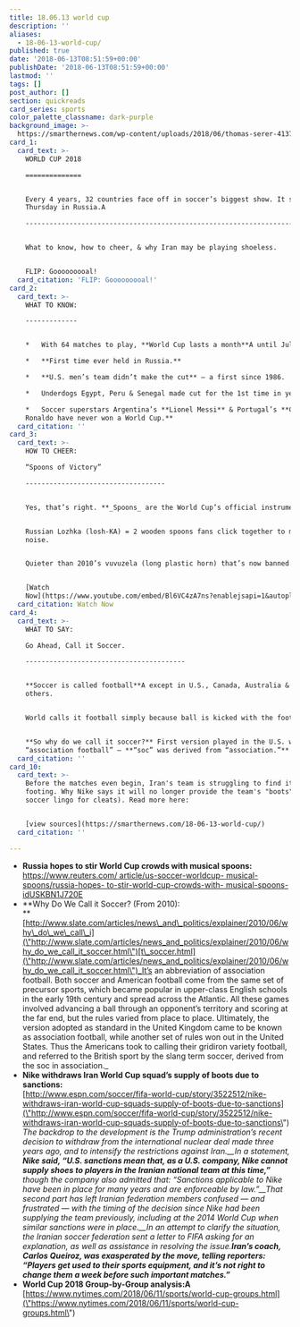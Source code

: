 ```yaml
---
title: 18.06.13 world cup
description: ''
aliases:
  - 18-06-13-world-cup/
published: true
date: '2018-06-13T08:51:59+00:00'
publishDate: '2018-06-13T08:51:59+00:00'
lastmod: ''
tags: []
post_author: []
section: quickreads
card_series: sports
color_palette_classname: dark-purple
background_image: >-
  https://smarthernews.com/wp-content/uploads/2018/06/thomas-serer-413745-unsplash-scaled.jpg
card_1:
  card_text: >-
    WORLD CUP 2018

    ==============


    Every 4 years, 32 countries face off in soccer’s biggest show. It starts
    Thursday in Russia.A

    ---------------------------------------------------------------------------------------------


    What to know, how to cheer, & why Iran may be playing shoeless.


    FLIP: Gooooooooal!
  card_citation: 'FLIP: Gooooooooal!'
card_2:
  card_text: >-
    WHAT TO KNOW:

    -------------


    *   With 64 matches to play, **World Cup lasts a month**A until July 15th.

    *   **First time ever held in Russia.**

    *   **U.S. men’s team didn’t make the cut** – a first since 1986.

    *   Underdogs Egypt, Peru & Senegal made cut for the 1st time in years.

    *   Soccer superstars Argentina’s **Lionel Messi** & Portugal’s **Cristiano
    Ronaldo have never won a World Cup.**
  card_citation: ''
card_3:
  card_text: >-
    HOW TO CHEER:  

    “Spoons of Victory”

    -----------------------------------


    Yes, that’s right. **_Spoons_ are the World Cup’s official instrument**.


    Russian Lozhka (losh-KA) = 2 wooden spoons fans click together to make
    noise.


    Quieter than 2010’s vuvuzela (long plastic horn) that’s now banned.


    [Watch
    Now](https://www.youtube.com/embed/Bl6VC4zA7ns?enablejsapi=1&autoplay=1&rel=0)
  card_citation: Watch Now
card_4:
  card_text: >-
    WHAT TO SAY:  

    Go Ahead, Call it Soccer.

    ----------------------------------------


    **Soccer is called football**A except in U.S., Canada, Australia & few
    others.


    World calls it football simply because ball is kicked with the foot.


    **So why do we call it soccer?** First version played in the U.S. was called
    “association football” – **“soc” was derived from “association.”**
  card_citation: ''
card_10:
  card_text: >-
    Before the matches even begin, Iran's team is struggling to find its
    footing. Why Nike says it will no longer provide the team's "boots" (that's
    soccer lingo for cleats). Read more here:


    [view sources](https://smarthernews.com/18-06-13-world-cup/)
  card_citation: ''

---
```

*   **Russia hopes to stir World Cup crowds with musical spoons:**  
    [https://www.reuters.com/ article/us-soccer-worldcup- musical-spoons/russia-hopes- to-stir-world-cup-crowds-with- musical-spoons-idUSKBN1J720E](\"https://www.reuters.com/)
*   **Why Do We Call it Soccer? (From 2010):  
    **[http://www.slate.com/articles/news\_and\_politics/explainer/2010/06/why\_do\_we\_call\_i](\"http://www.slate.com/articles/news_and_politics/explainer/2010/06/why_do_we_call_it_soccer.html\")[t\_soccer.html](\"http://www.slate.com/articles/news_and_politics/explainer/2010/06/why_do_we_call_it_soccer.html\")_It’s an abbreviation of association football. Both soccer and American football come from the same set of precursor sports, which became popular in upper-class English schools in the early 19th century and spread across the Atlantic. All these games involved advancing a ball through an opponent’s territory and scoring at the far end, but the rules varied from place to place. Ultimately, the version adopted as standard in the United Kingdom came to be known as association football, while another set of rules won out in the United States. Thus the Americans took to calling their gridiron variety football, and referred to the British sport by the slang term soccer, derived from the soc in association._
*   **Nike withdraws Iran World Cup squad’s supply of boots due to sanctions:**  
    [http://www.espn.com/soccer/fifa-world-cup/story/3522512/nike-withdraws-iran-world-cup-squads-supply-of-boots-due-to-sanctions](\"http://www.espn.com/soccer/fifa-world-cup/story/3522512/nike-withdraws-iran-world-cup-squads-supply-of-boots-due-to-sanctions\")  
    _The backdrop to the development is the Trump administration’s recent decision to withdraw from the international nuclear deal made three years ago, and to intensify the restrictions against Iran.__In a statement, **Nike said, “U.S. sanctions mean that, as a U.S. company, Nike cannot supply shoes to players in the Iranian national team at this time,”** though the company also admitted that: “Sanctions applicable to Nike have been in place for many years and are enforceable by law.”__That second part has left Iranian federation members confused — and frustrated — with the timing of the decision since Nike had been supplying the team previously, including at the 2014 World Cup when similar sanctions were in place.__In an attempt to clarify the situation, the Iranian soccer federation sent a letter to FIFA asking for an explanation, as well as assistance in resolving the issue._**_Iran’s coach, Carlos Queiroz, was exasperated by the move, telling reporters: “Players get used to their sports equipment, and it’s not right to change them a week before such important matches.”_**
*   **World Cup 2018 Group-by-Group analysis:A**  
    [https://www.nytimes.com/2018/06/11/sports/world-cup-groups.html](\"https://www.nytimes.com/2018/06/11/sports/world-cup-groups.html\")
